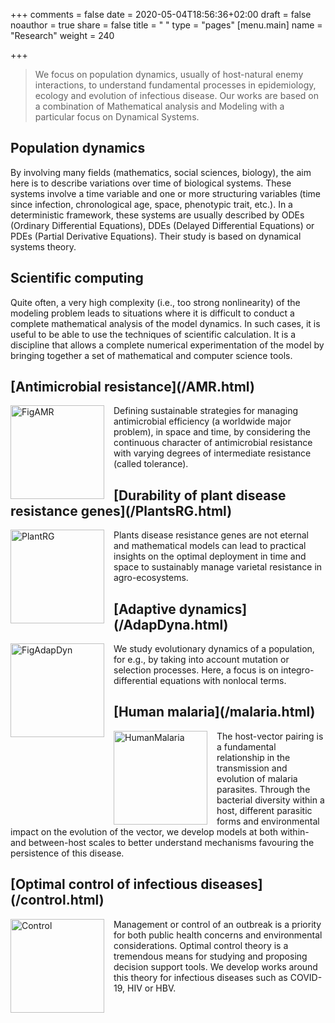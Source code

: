 +++
comments = false
date = 2020-05-04T18:56:36+02:00
draft = false
noauthor = true
share = false
title = " "
type = "pages"
[menu.main]
   name = "Research"
weight = 240

+++

>We focus on population dynamics, usually of host-natural enemy interactions, to understand fundamental processes in epidemiology, ecology and evolution of infectious disease. Our works are based on a combination of Mathematical analysis and Modeling with a particular focus on Dynamical Systems. 

## Population dynamics
By involving many fields (mathematics, social sciences, biology), the aim here is to describe variations over time of biological systems. These systems involve a time variable and one or more structuring variables (time since infection, chronological age, space, phenotypic trait, etc.).  In a deterministic framework, these systems are usually described by ODEs (Ordinary Differential Equations), DDEs (Delayed Differential Equations) or PDEs (Partial Derivative Equations). Their study is based on dynamical systems theory.



## Scientific computing
Quite often, a very high complexity (i.e., too strong nonlinearity) of the modeling problem leads to situations where it is difficult to conduct a complete mathematical analysis of the model dynamics. In such cases, it is useful to be able to use the techniques of scientific calculation. It is a discipline that allows a complete numerical experimentation of the model by bringing together a set of mathematical and computer science tools.


[//]:# (<p><img src="/uploads/computing.jpg" alt="Pineapple" style="width:170px;height:170px;margin-right:15px;">)


<html>
<head>
<style>
img {
  float: left;
}
</style>
</head>
<body>
<h2>[Antimicrobial resistance](/AMR.html)</h2>
<p><img src="/uploads/FigAMR.jpg" alt="FigAMR" style="width:150px;height:150px;margin-right:15px;">
Defining sustainable strategies for managing antimicrobial efficiency (a worldwide major problem), in space and time, by considering the continuous character of antimicrobial resistance with varying degrees of intermediate resistance (called tolerance). </p>
</body>
</html>


<html>
<head>
<style>
img {
  float: left;
}
</style>
</head>
<body>
<h2>[Durability of plant disease resistance genes](/PlantsRG.html)</h2>
<p><img src="/uploads/PlantRG.jpg" alt="PlantRG" style="width:150px;height:150px;margin-right:15px;">
Plants disease resistance genes are not eternal and mathematical models can lead to practical insights on the optimal deployment in time and space to sustainably manage varietal resistance in agro-ecosystems. </p>
</body>
</html>



<html>
<head>
<style>
img {
  float: left;
}
</style>
</head>
<body>
<h2> [Adaptive dynamics](/AdapDyna.html)</h2>
<p><img src="/uploads/FigAdapDyn.jpg" alt="FigAdapDyn" style="width:150px;height:150px;margin-right:15px;">
We study evolutionary dynamics of a population, for e.g., by taking into account mutation or selection processes. Here, a focus is on integro-differential equations with nonlocal terms. </p>
</body>
</html>


<html>
<head>
<style>
img {
  float: left;
}
</style>
</head>
<body>
<h2> [Human malaria](/malaria.html) </h2>
<p><img src="/uploads/HumanMalaria.jpg" alt="HumanMalaria" style="width:150px;height:150px;margin-right:15px;">
The host-vector pairing is a fundamental relationship in the transmission and evolution of malaria parasites. Through the bacterial diversity within a host, different parasitic forms and environmental impact on the evolution of the vector, we develop models at both within- and between-host scales to better understand mechanisms favouring the persistence of this disease.  </p>
</body>
</html>


<html>
<head>
<style>
img {
  float: left;
}
</style>
</head>
<body>
<h2> [Optimal control of infectious diseases](/control.html)</h2>
<p><img src="/uploads/Control.jpg" alt="Control" style="width:150px;height:150px;margin-right:15px;">
Management or control of an outbreak is a priority for both public health concerns and environmental considerations. Optimal control theory is a tremendous means for studying and proposing decision support tools. We develop works around this theory for infectious diseases such as COVID-19, HIV or HBV. </p>
</body>
</html>






